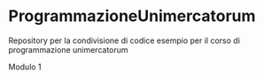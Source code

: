 # ProgrammazioneUnimercatorum
Repository per la condivisione di codice esempio per il corso di programmazione unimercatorum

Modulo 1